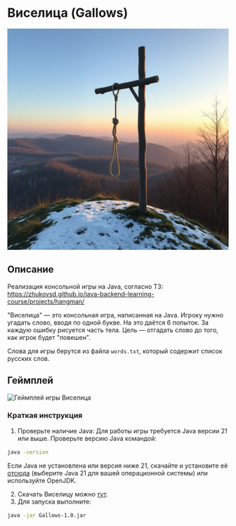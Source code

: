# Виселица (Gallows)

![Логотип игры](src/main/java/org/gallows/logo/gallows.jpeg)

## Описание
Реализация консольной игры на Java, согласно ТЗ: https://zhukovsd.github.io/java-backend-learning-course/projects/hangman/

"Виселица" — это консольная игра, написанная на Java. 
Игроку нужно угадать слово, вводя по одной букве. На это даётся 6 попыток. За каждую ошибку рисуется часть тела.
Цель — отгадать слово до того, как игрок будет "повешен".

Слова для игры берутся из файла `words.txt`, который содержит список русских слов.

## Геймплей

![Геймплей игры Виселица](src/main/java/org/gallows/logo/gameplay.gif)


### Краткая инструкция
1. Проверьте наличие Java:
   Для работы игры требуется Java версии 21 или выше. Проверьте версию Java командой:
```bash
java -version
```
Если Java не установлена или версия ниже 21, скачайте и установите её [отсюда](https://www.oracle.com/java/technologies/downloads/#java21) 
(выберите Java 21 для вашей операционной системы) или используйте OpenJDK.

2. Скачать Виселицу можно [тут](https://github.com/DMgen10/Gallows/releases/tag/v1.0.1).
3. Для запуска выполните:
```bash
java -jar Gallows-1.0.jar
